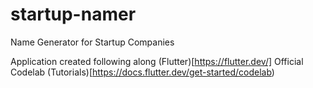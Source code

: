 # startup-namer
Name Generator for Startup Companies


Application created following along (Flutter)[https://flutter.dev/] Official Codelab (Tutorials)[https://docs.flutter.dev/get-started/codelab)

